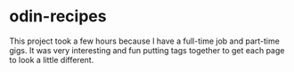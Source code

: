 # odin-recipes
This project took a few hours because I have a full-time job and part-time gigs. It was very interesting and fun putting tags together to get each page to look a little different. 
